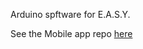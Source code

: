 Arduino spftware for E.A.S.Y.

See the Mobile app repo [here](https://github.com/guilhemmgt/iot-easy-app)